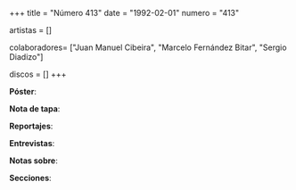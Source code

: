 +++
title = "Número 413"
date = "1992-02-01"
numero = "413"

artistas = []

colaboradores= ["Juan Manuel Cibeira", "Marcelo Fernández Bitar", "Sergio Diadizo"]

discos = []
+++

**Póster**: 

**Nota de tapa**: 

**Reportajes**: 

**Entrevistas**: 

**Notas sobre**:

**Secciones**:
